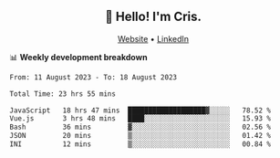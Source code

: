 
<h2 align="center">👋 Hello! I'm Cris.</h2>
<p align="center">
  <a href="https://www.criscunas.dev">Website</a> •
  <a href="https://www.linkedin.com/in/cristophercunas/">LinkedIn</a> 
</p>


📊 **Weekly development breakdown**
<!--START_SECTION:waka-->

```txt
From: 11 August 2023 - To: 18 August 2023

Total Time: 23 hrs 55 mins

JavaScript   18 hrs 47 mins  ███████████████████▓░░░░░   78.52 %
Vue.js       3 hrs 48 mins   ████░░░░░░░░░░░░░░░░░░░░░   15.93 %
Bash         36 mins         ▓░░░░░░░░░░░░░░░░░░░░░░░░   02.56 %
JSON         20 mins         ▒░░░░░░░░░░░░░░░░░░░░░░░░   01.42 %
INI          12 mins         ▒░░░░░░░░░░░░░░░░░░░░░░░░   00.84 %
```

<!--END_SECTION:waka-->
